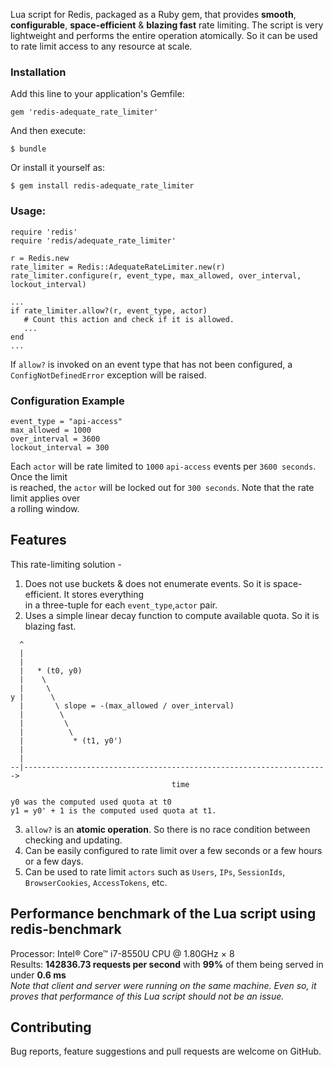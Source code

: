 Lua script for Redis, packaged as a Ruby gem, that provides **smooth**, **configurable**, **space-efficient** & **blazing fast** rate limiting. 
The script is very lightweight and performs the entire operation atomically. So it can be used to
rate limit access to any resource at scale.

### Installation

Add this line to your application's Gemfile:

`gem 'redis-adequate_rate_limiter'`

And then execute:

`$ bundle`

Or install it yourself as:

`$ gem install redis-adequate_rate_limiter`


### Usage:
  
    require 'redis'
    require 'redis/adequate_rate_limiter'
   
    r = Redis.new
    rate_limiter = Redis::AdequateRateLimiter.new(r)
    rate_limiter.configure(r, event_type, max_allowed, over_interval, lockout_interval)
   
    ...
    if rate_limiter.allow?(r, event_type, actor)
       # Count this action and check if it is allowed.
       ...
    end
    ...
   
   
If `allow?` is invoked on an event type that has not been configured, a `ConfigNotDefinedError` exception will be raised.


                                                                                                     
### Configuration Example
```
event_type = "api-access"                                                                                 
max_allowed = 1000
over_interval = 3600
lockout_interval = 300                                                                   
```
Each `actor` will be rate limited to `1000` `api-access` events per `3600 seconds`. Once the limit   
is reached, the `actor` will be locked out for `300 seconds`. Note that the rate limit applies over  
a rolling window.                                                                                   
                             
 
 
## Features                                                                                                     
This rate-limiting solution -                                                                        
1. Does not use buckets & does not enumerate events. So it is space-efficient. It stores everything  
in a three-tuple for each `event_type`,`actor` pair.                                                      
2. Uses a simple linear decay function to compute available quota. So it is blazing fast.      
```
  ^
  |
  |
  |   * (t0, y0)
  |    \
  |     \
y |      \
  |       \ slope = -(max_allowed / over_interval)
  |        \
  |         \
  |          \
  |           * (t1, y0')
  |
  |
--|-------------------------------------------------------------------->
                                    time
 
y0 was the computed used quota at t0
y1 = y0' + 1 is the computed used quota at t1.

```
3. `allow?` is an **atomic operation**. So there is no race condition between checking and updating.
4. Can be easily configured to rate limit over a few seconds or a few hours or a few days. 
5. Can be used to rate limit `actors` such as `Users`, `IPs`, `SessionIds`, `BrowserCookies`, `AccessTokens`, etc.            
                      
                                                                                                     
## Performance benchmark of the Lua script using redis-benchmark                                                                                         
Processor: Intel® Core™ i7-8550U CPU @ 1.80GHz × 8                                     
Results: **142836.73 requests per second** with **99%** of them being served in under **0.6 ms**                     
_Note that client and server were running on the same machine. Even so, it proves that performance of this Lua script should not be an issue._                                               

## Contributing
Bug reports, feature suggestions and pull requests are welcome on GitHub.

